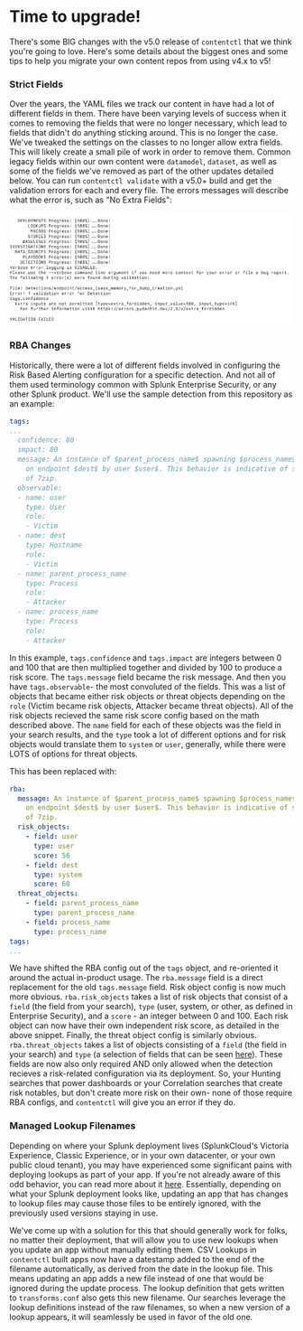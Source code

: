 # Time to upgrade!

There's some BIG changes with the v5.0 release of `contentctl` that we think you're going to love. Here's some details about the biggest ones and some tips to help you migrate your own content repos from using v4.x to v5!

### Strict Fields

Over the years, the YAML files we track our content in have had a lot of different fields in them. There have been varying levels of success when it comes to removing the fields that were no longer necessary, which lead to fields that didn't do anything sticking around. This is no longer the case. We've tweaked the settings on the classes to no longer allow extra fields. This will likely create a small pile of work in order to remove them. Common legacy fields within our own content were `datamodel`, `dataset`, as well as some of the fields we've removed as part of the other updates detailed below. You can run `contentctl validate` with a v5.0+ build and get the validation errors for each and every file. The errors messages will describe what the error is, such as "No Extra Fields":

![a terminal screenshot of a validation error caused by extra fields](validation_error.png)

### RBA Changes

Historically, there were a lot of different fields involved in configuring the Risk Based Alerting configuration for a specific detection. And not all of them used terminology common with Splunk Enterprise Security, or any other Splunk product. We'll use the sample detection from this repository as an example: 

```YAML
tags:
...
  confidence: 80
  impact: 80
  message: An instance of $parent_process_name$ spawning $process_name$ was identified
    on endpoint $dest$ by user $user$. This behavior is indicative of suspicious loading
    of 7zip.
  observable:
  - name: user
    type: User
    role:
    - Victim
  - name: dest
    type: Hostname
    role:
    - Victim
  - name: parent_process_name
    type: Process
    role:
    - Attacker
  - name: process_name
    type: Process
    role:
    - Attacker
```

In this example, `tags.confidence` and `tags.impact` are integers between 0 and 100 that are then multiplied together and divided by 100 to produce a risk score. The `tags.message` field became the risk message. And then you have `tags.observable`- the most convoluted of the fields. This was a list of objects that became either risk objects or threat objects depending on the `role` (Victim became risk objects, Attacker became threat objects). All of the risk objects recieved the same risk score config based on the math described above. The `name` field for each of these objects was the field in your search results, and the `type` took a lot of different options and for risk objects would translate them to `system` or `user`, generally, while there were LOTS of options for threat objects.

This has been replaced with:

```YAML
rba:
  message: An instance of $parent_process_name$ spawning $process_name$ was identified
    on endpoint $dest$ by user $user$. This behavior is indicative of suspicious loading
    of 7zip.
  risk_objects:
    - field: user
      type: user
      score: 56
    - field: dest
      type: system
      score: 60
  threat_objects:
    - field: parent_process_name
      type: parent_process_name
    - field: process_name
      type: process_name
tags:
...
```
We have shifted the RBA config out of the `tags` object, and re-oriented it around the actual in-product usage. The `rba.message` field is a direct replacement for the old `tags.message` field. Risk object config is now much more obvious. `rba.risk_objects` takes a list of risk objects that consist of a `field` (the field from your search), `type` (user, system, or other, as defined in Enterprise Security), and a `score` - an integer between 0 and 100. Each risk object can now have their own independent risk score, as detailed in the above snippet. Finally, the threat object config is similarly obvious. `rba.threat_objects` takes a list of objects consisting of a `field` (the field in your search) and `type` (a selection of fields that can be seen [here](https://github.com/splunk/contentctl/blob/0ce5a79d49606609cce55e66708e015abc1257d0/contentctl/objects/rba.py#L17)). These fields are now also only required AND only allowed when the detection recieves a risk-related configuration via its deployment. So, your Hunting searches that power dashboards or your Correlation searches that create risk notables, but don't create more risk on their own- none of those require RBA configs, and `contentctl` will give you an error if they do.

### Managed Lookup Filenames

Depending on where your Splunk deployment lives (SplunkCloud's Victoria Experience, Classic Experience, or in your own datacenter, or your own public cloud tenant), you may have experienced some significant pains with deploying lookups as part of your app. If you're not already aware of this odd behavior, you can read more about it [here](https://docs.splunk.com/Documentation/SplunkCloud/9.3.2408/Admin/PrivateApps#Manage_lookups_in_Splunk_Cloud_Platform). Essentially, depending on what your Splunk deployment looks like, updating an app that has changes to lookup files may cause those files to be entirely ignored, with the previously used versions staying in use.

We've come up with a solution for this that should generally work for folks, no matter their deployment, that will allow you to use new lookups when you update an app without manually editing them. CSV Lookups in `contentctl` built apps now have a datestamp added to the end of the filename automatically, as derived from the date in the lookup file. This means updating an app adds a new file instead of one that would be ignored during the update process. The lookup definition that gets written to `transforms.conf` also gets this new filename. Our searches leverage the lookup definitions instead of the raw filenames, so when a new version of a lookup appears, it will seamlessly be used in favor of the old one.